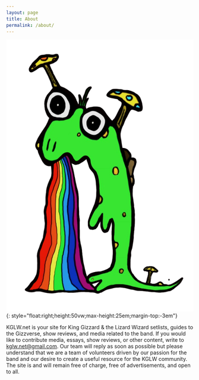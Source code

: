 ```yaml
---
layout: page
title: About
permalink: /about/
---
```


![Lil Giza](/assets/lil-giza.png){: style="float:right;height:50vw;max-height:25em;margin-top:-3em"}

KGLW.net is your site for King Gizzard & the Lizard Wizard setlists, guides to the Gizzverse, show reviews, and media related to the band. If you would like to contribute media, essays, show reviews, or other content, write to <a href="mailto:kglw.net@gmail.com">kglw.net@gmail.com</a>. Our team will reply as soon as possible but please understand that we are a team of volunteers driven by our passion for the band and our desire to create a useful resource for the KGLW community. The site is and will remain free of charge, free of advertisements, and open to all.
